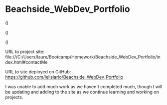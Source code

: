 # Beachside_WebDev_Portfolio
(<Portfolio Site_header-4.PNG>)
    
(<Portfolio Site_aboutme and work.PNG>)

(<Portfolio Site_contactme and footer.PNG>)

URL to project site: file:///C:/Users/laure/Bootcamp/Homework/Beachside_WebDev_Portfolio/index.html#contactMe

URL to site deployed on GitHub: https://github.com/lelisiario/Beachside_WebDev_Portfolio

I was unable to add much work as we haven't completed much, though I will be updating and adding to the site as we continue learning and working on projects.